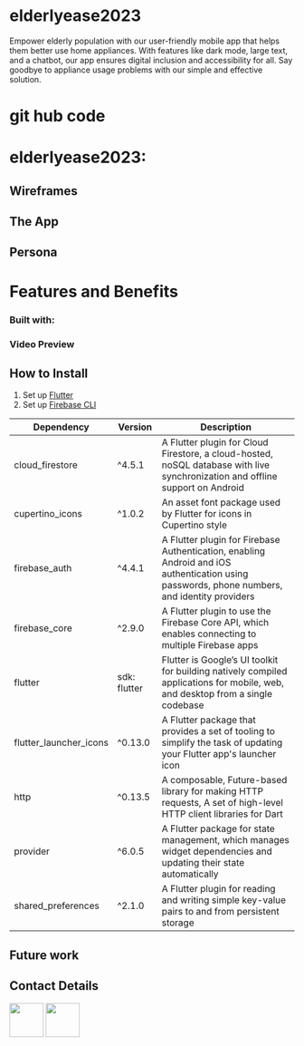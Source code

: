 # elderlyease2023
Empower elderly population with our user-friendly mobile app that helps them better use home appliances. With features like dark mode, large text, and a chatbot, our app ensures digital inclusion and accessibility for all. Say goodbye to appliance usage problems with our simple and effective solution.


# git hub code

# elderlyease2023:



## Wireframes



## The App
## Persona
# Features and Benefits

### Built with:

### Video Preview


## How to Install

1. Set up [Flutter](https://docs.flutter.dev/get-started/install?gclid=CjwKCAjwrpOiBhBVEiwA_473dEAxiLj1v1zfJi601lvxA4a9l5qxszzMT83qlJK_O_HbWxxZ_m51IxoC8rMQAvD_BwE&gclsrc=aw.ds)
2. Set up [Firebase CLI](https://firebase.google.com/docs/flutter/setup?platform=ios)


| Dependency | Version | Description |
| --- | --- | --- |
| cloud_firestore | ^4.5.1 |A Flutter plugin for Cloud Firestore, a cloud-hosted, noSQL database with live synchronization and offline support on Android|
| cupertino_icons | ^1.0.2 | An asset font package used by Flutter for icons in Cupertino style |
| firebase_auth | ^4.4.1 | A Flutter plugin for Firebase Authentication, enabling Android and iOS authentication using passwords, phone numbers, and identity providers |
| firebase_core | ^2.9.0 | A Flutter plugin to use the Firebase Core API, which enables connecting to multiple Firebase apps|
| flutter | sdk: flutter | Flutter is Google’s UI toolkit for building natively compiled applications for mobile, web, and desktop from a single codebase|
| flutter_launcher_icons | ^0.13.0 | A Flutter package that provides a set of tooling to simplify the task of updating your Flutter app's launcher icon |
| http | ^0.13.5 | A composable, Future-based library for making HTTP requests, A set of high-level HTTP client libraries for Dart |
| provider | ^6.0.5 | A Flutter package for state management, which manages widget dependencies and updating their state automatically |
| shared_preferences | ^2.1.0 | A Flutter plugin for reading and writing simple key-value pairs to and from persistent storage|

## Future work
## Contact Details

<a href="[https://twitter.com/hey_haiden](https://twitter.com/hey_haiden)"><img src="[https://user-images.githubusercontent.com/35039342/55471524-8e24cb00-5627-11e9-9389-58f3d4419153.png](https://user-images.githubusercontent.com/35039342/55471524-8e24cb00-5627-11e9-9389-58f3d4419153.png)" width="60"></a>
<a href="[https://www.linkedin.com/in/haidenmcgill/](https://www.linkedin.com/in/haidenmcgill/)"><img src="[https://user-images.githubusercontent.com/35039342/55471530-94b34280-5627-11e9-8c0e-6fe86a8406d6.png](https://user-images.githubusercontent.com/35039342/55471530-94b34280-5627-11e9-8c0e-6fe86a8406d6.png)" width="60"></a>
